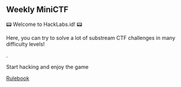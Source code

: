 ## Weekly MiniCTF

📟 Welcome to HackLabs.id! 📟

Here, you can try to solve a lot of substream CTF challenges in many difficulty levels!

.

Start hacking and enjoy the game

[Rulebook](./Rulesbook_&_Guidebook_Hacklabs.pdf)